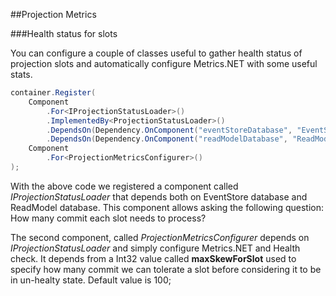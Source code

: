 ##Projection Metrics

###Health status for slots

You can configure a couple of classes useful to gather health status of projection slots and automatically configure Metrics.NET with some useful stats.

```csharp
container.Register(
    Component
        .For<IProjectionStatusLoader>()
        .ImplementedBy<ProjectionStatusLoader>()
        .DependsOn(Dependency.OnComponent("eventStoreDatabase", "EventStoreDb"))
        .DependsOn(Dependency.OnComponent("readModelDatabase", "ReadModelDb")),
    Component
        .For<ProjectionMetricsConfigurer>()
);
```

With the above code we registered a component called *IProjectionStatusLoader* that depends both on EventStore database and ReadModel database. This component allows asking the following question: How many commit each slot needs to process?

The second component, called *ProjectionMetricsConfigurer* depends on *IProjectionStatusLoader* and simply configure Metrics.NET and Health check. It depends from a Int32 value called **maxSkewForSlot** used to specify how many commit we can tolerate a slot before considering it to be in un-healty state. Default value is 100;